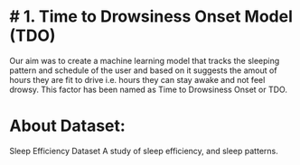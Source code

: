 # # 1. Time to Drowsiness Onset Model (TDO)
Our aim was to create a machine learning model that tracks the sleeping pattern and schedule of the user and based on it suggests the amout of hours they are fit to drive i.e. hours they can stay awake and not feel drowsy. This factor has been named as Time to Drowsiness Onset or TDO.

# About Dataset:
Sleep Efficiency Dataset
A study of sleep efficiency, and sleep patterns.
